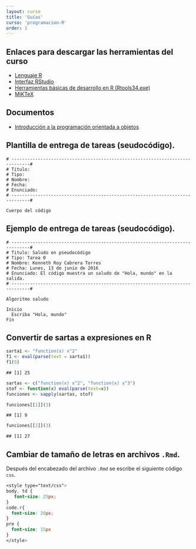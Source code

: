 ```yaml
---
layout: curso
title: 'Guías'
curso: 'programacion-R'
order: 1
---
```


## Enlaces para descargar las herramientas del curso

  - [Lenguaje R](https://cran.r-project.org/bin/windows/base/)
  - [Interfaz RStudio](https://www.rstudio.com/products/rstudio/download/)
  - [Herramientas básicas de desarrollo en R (Rtools34.exe)](https://cran.r-project.org/bin/windows/Rtools/)
  - [MiKTeX](http://miktex.org/download)

## Documentos

 - [Introducción a la programación orientada a objetos](ProgOrientadaObjetos.pdf)

## Plantilla de entrega de tareas (seudocódigo).

```
# -----------------------------------------------------------------------------#
# Titulo:
# Tipo:
# Nombre:
# Fecha:
# Enunciado:
# -----------------------------------------------------------------------------#

Cuerpo del código

```

## Ejemplo de entrega de tareas (seudocódigo).

```
# -----------------------------------------------------------------------------#
# Titulo: Saludo en pseudocódigo
# Tipo: Tarea 0
# Nombre: Kenneth Roy Cabrera Torres
# Fecha: Lunes, 13 de junio de 2016
# Enunciado: El código muestra un saludo de "Hola, mundo" en la salida.
# -----------------------------------------------------------------------------#

Algoritmo saludo

Inicio
  Escriba "Hola, mundo"
Fin
```


## Convertir de sartas a expresiones en R

```r
sarta1 <- "function(x) x^2"
f1 <- eval(parse(text = sarta1))
f1(5)
```

```
## [1] 25
```

```r
sartas <- c("function(x) x^2", "function(x) x^3")
stof <- function(x) eval(parse(text=x))
funciones <- sapply(sartas, stof)

funciones[[1]](3)
```

```
## [1] 9
```

```r
funciones[[2]](3)
```

```
## [1] 27
```

## Cambiar de tamaño de letras en archivos `.Rmd`.

Después del encabezado del archivo `.Rmd` se escribe
el siguiente código `css`.

```css
<style type="text/css">
body, td {
   font-size: 25px;
}
code.r{
  font-size: 20px;
}
pre {
  font-size: 15px
}
</style>

```
